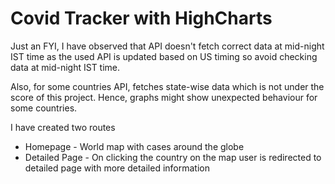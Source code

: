 # Covid Tracker with HighCharts

Just an FYI, I have observed that API doesn't fetch correct data at mid-night IST time as the used API is updated based on US timing so avoid checking data at mid-night IST time.

Also, for some countries API, fetches state-wise data which is not under the score of this project. Hence, graphs might show unexpected behaviour for some countries.

I have created two routes
- Homepage - World map with cases around the globe
- Detailed Page - On clicking the country on the map user is redirected to detailed page with more detailed information